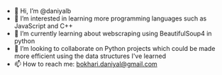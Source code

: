 - 👋 Hi, I’m @daniyalb
- 👀 I’m interested in learning more programming languages such as JavaScript and C++
- 🌱 I’m currently learning about webscraping using BeautifulSoup4 in python
- 💞️ I’m looking to collaborate on Python projects which could be made more efficient using the data structures I've learned
- 📫 How to reach me: bokhari.daniyal@gmail.com

<!---
daniyalb/daniyalb is a ✨ special ✨ repository because its `README.md` (this file) appears on your GitHub profile.
You can click the Preview link to take a look at your changes.
--->
